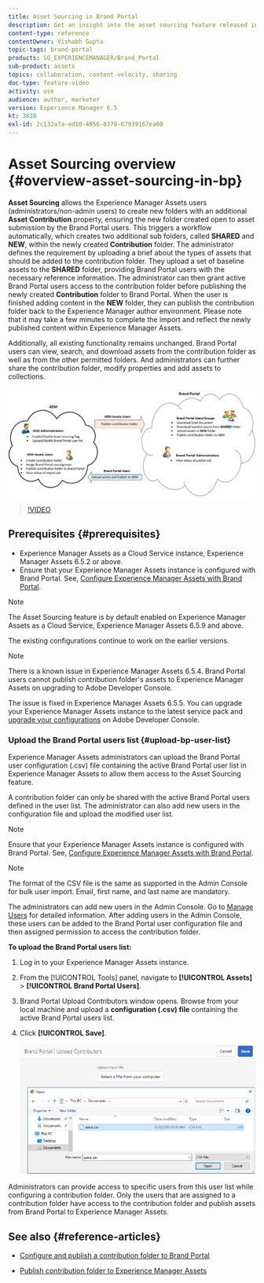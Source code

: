 ```yaml
---
title: Asset Sourcing in Brand Portal
description: Get an insight into the asset sourcing feature released in the Adobe Experience Manager Assets Brand Portal.
content-type: reference
contentOwner: Vishabh Gupta
topic-tags: brand-portal
products: SG_EXPERIENCEMANAGER/Brand_Portal
sub-product: assets
topics: collaboration, content-velocity, sharing 
doc-type: feature-video
activity: use
audience: author, marketer
version: Experience Manager 6.5
kt: 3838
exl-id: 2c132a7a-ed10-4856-8378-67939167ea60
---
```

# Asset Sourcing overview {#overview-asset-sourcing-in-bp}

**Asset Sourcing** allows the Experience Manager Assets users (administrators/non-admin users) to create new folders with an additional **Asset Contribution** property, ensuring the new folder created open to asset submission by the Brand Portal users. This triggers a workflow automatically, which creates two additional sub folders, called **SHARED** and **NEW**, within the newly created **Contribution** folder. The administrator defines the requirement by uploading a brief about the types of assets that should be added to the contribution folder. They upload a set of baseline assets to the **SHARED** folder, providing Brand Portal users with the necessary reference information. The administrator can then grant active Brand Portal users access to the contribution folder before publishing the newly created **Contribution** folder to Brand Portal. When the user is finished adding content in the **NEW** folder, they can publish the contribution folder back to the Experience Manager author environment. Please note that it may take a few minutes to complete the import and reflect the newly published content within Experience Manager Assets.

Additionally, all existing functionality remains unchanged. Brand Portal users can view, search, and download assets from the contribution folder as well as from the other permitted folders. And administrators can further share the contribution folder, modify properties and add assets to collections.

![Brand Portal Asset Sourcing](assets/asset-sourcing.png)

>[!VIDEO](https://video.tv.adobe.com/v/29365/?quality=12)

## Prerequisites {#prerequisites}

* Experience Manager Assets as a Cloud Service instance, Experience Manager Assets 6.5.2 or above.
* Ensure that your Experience Manager Assets instance is configured with Brand Portal. See, [Configure Experience Manager Assets with Brand Portal](../using/configure-aem-assets-with-brand-portal.md).

<!--
* Ensure that your Brand Portal tenant is configured with one AEM Assets author instance.
-->

>[!NOTE]
>
>The Asset Sourcing feature is by default enabled on Experience Manager Assets as a Cloud Service, Experience Manager Assets 6.5.9 and above. 
>
>The existing configurations continue to work on the earlier versions.

>[!NOTE]
>
>There is a known issue in Experience Manager Assets 6.5.4. Brand Portal users cannot publish contribution folder's assets to Experience Manager Assets on upgrading to Adobe Developer Console. 
>
>The issue is fixed in Experience Manager Assets 6.5.5. You can upgrade your Experience Manager Assets instance to the latest service pack and [upgrade your configurations](https://experienceleague.adobe.com/en/docs/experience-manager-65/content/assets/brandportal/configure-aem-assets-with-brand-portal#upgrade-integration-65) on Adobe Developer Console.

<!--

>For immediate fix on AEM 6.5.4, it is recommended to [download the hotfix](https://www.adobeaemcloud.com/content/marketplace/marketplaceProxy.html?packagePath=/content/companies/public/adobe/packages/cq650/hotfix/cq-6.5.0-hotfix-33041) and install on your author instance.
-->

<!--
## Configure Asset Sourcing {#configure-asset-sourcing}

**Asset Sourcing** is configured from within the AEM Assets author instance. The administrators can enable the Asset Sourcing feature flag configuration from the **AEM Web Console Configuration** and upload the active Brand Portal users list in **AEM Assets**.

>[!NOTE]
>
>Asset Sourcing is by default enabled on AEM Assets as a Cloud Service. The AEM administrator can directly upload the active Brand Portal users to allow them access to the Asset Sourcing feature.

>[!NOTE]
>
>Before you begin with the configuration, ensure that your AEM Assets instance is configured with Brand Portal. See, [Configure AEM Assets with Brand Portal](../using/configure-aem-assets-with-brand-portal.md). 

The following video demonstrates, how to configure Asset Sourcing on your AEM Assets author instance:

>[!VIDEO](https://video.tv.adobe.com/v/29771)
-->

<!--
### Enable Asset Sourcing {#enable-asset-sourcing}

AEM administrators can enable the Asset Sourcing feature flag from within the AEM Web Console Configuration (a.k.a Configuration Manager).

>[!NOTE]
>
>This step is not applicable for AEM Assets as a Cloud Service.


**To enable Asset Sourcing:**
1. Log in to your AEM Assets author instance and open Configuration Manager. 
Default URL: http:// localhost:4502/system/console/configMgr.
1. Search using the keyword **Asset Sourcing** to locate **[!UICONTROL Asset Sourcing Feature Flag Config]**.
1. Click **[!UICONTROL Asset Sourcing Feature Flag Config]** to open the configuration window.
1. Select the **[!UICONTROL feature.flag.active.status]** check box.
1. Click **[!UICONTROL Save]**.

![](assets/enable-asset-sourcing.png)
-->


### Upload the Brand Portal users list {#upload-bp-user-list}

Experience Manager Assets administrators can upload the Brand Portal user configuration (.csv) file containing the active Brand Portal user list in Experience Manager Assets to allow them access to the Asset Sourcing feature. 

A contribution folder can only be shared with the active Brand Portal users defined in the user list. The administrator can also add new users in the configuration file and upload the modified user list.

>[!NOTE]
>
>Ensure that your Experience Manager Assets instance is configured with Brand Portal. See, [Configure Experience Manager Assets with Brand Portal](../using/configure-aem-assets-with-brand-portal.md). 

>[!NOTE]
>
>The format of the CSV file is the same as supported in the Admin Console for bulk user import. Email, first name, and last name are mandatory. 

The administrators can add new users in the Admin Console. Go to [Manage Users](brand-portal-adding-users.md) for detailed information. After adding users in the Admin Console, these users can be added to the Brand Portal user configuration file and then assigned permission to access the contribution folder.

**To upload the Brand Portal users list:**

1. Log in to your Experience Manager Assets instance. 
1. From the [!UICONTROL Tools] panel, navigate to **[!UICONTROL Assets]** > **[!UICONTROL Brand Portal Users]**.

1. Brand Portal Upload Contributors window opens.
Browse from your local machine and upload a **configuration (.csv) file** containing the active Brand Portal users list.
1. Click **[!UICONTROL Save]**.

   ![](assets/upload-user-list2.png)


Administrators can provide access to specific users from this user list while configuring a contribution folder. Only the users that are assigned to a contribution folder have access to the contribution folder and publish assets from Brand Portal to Experience Manager Assets.   

## See also {#reference-articles}

* [Configure and publish a contribution folder to Brand Portal](brand-portal-publish-contribution-folder-to-brand-portal.md)

* [Publish contribution folder to Experience Manager Assets](brand-portal-publish-contribution-folder-to-aem-assets.md)
